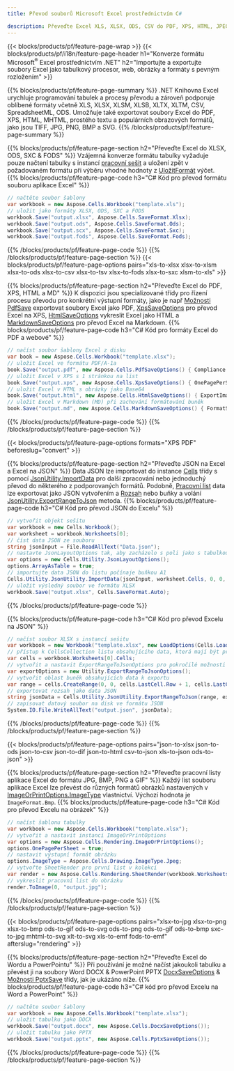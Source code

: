 ```yaml
---
title: Převod souborů Microsoft Excel prostřednictvím C# 

description: Převeďte Excel XLS, XLSX, ODS, CSV do PDF, XPS, HTML, JPEG, HTML a mnoha dalších oblíbených formátů pomocí pouhých několika řádků kódu C#.
---
```

{{< blocks/products/pf/feature-page-wrap >}}
{{< blocks/products/pf/i18n/feature-page-header h1="Konverze formátu Microsoft<sup>&reg;</sup> Excel prostřednictvím .NET" h2="Importujte a exportujte soubory Excel jako tabulkový procesor, web, obrázky a formáty s pevným rozložením" >}}

{{% blocks/products/pf/feature-page-summary %}}
.NET Knihovna Excel urychluje programování tabulek a procesy převodu a zároveň podporuje oblíbené formáty včetně XLS, XLSX, XLSM, XLSB, XLTX, XLTM, CSV, SpreadsheetML, ODS. Umožňuje také exportovat soubory Excel do PDF, XPS, HTML, MHTML, prostého textu a populárních obrazových formátů, jako jsou TIFF, JPG, PNG, BMP a SVG.
{{% /blocks/products/pf/feature-page-summary %}}

{{% blocks/products/pf/feature-page-section h2="Převeďte Excel do XLSX, ODS, SXC & FODS" %}}
Vzájemná konverze formátu tabulky vyžaduje pouze načtení tabulky s instancí [pracovní sešit](https://reference.aspose.com/cells/net/aspose.cells/workbook) a uložení zpět v požadovaném formátu při výběru vhodné hodnoty z [UložitFormát](https://reference.aspose.com/cells/net/aspose.cells/saveformat) výčet.
{{% blocks/products/pf/feature-page-code h3="C# Kód pro převod formátu souboru aplikace Excel" %}}

```cs
// načtěte soubor šablony
var workbook = new Aspose.Cells.Workbook("template.xls");
// uložit jako formáty XLSX, ODS, SXC a FODS
workbook.Save("output.xlsx", Aspose.Cells.SaveFormat.Xlsx);
workbook.Save("output.ods", Aspose.Cells.SaveFormat.Ods);
workbook.Save("output.scx", Aspose.Cells.SaveFormat.Sxc);
workbook.Save("output.fods", Aspose.Cells.SaveFormat.Fods);

```
{{% /blocks/products/pf/feature-page-code %}}
{{% /blocks/products/pf/feature-page-section %}}
{{< blocks/products/pf/feature-page-options pairs="xls-to-xlsx xlsx-to-xlsm xlsx-to-ods xlsx-to-csv xlsx-to-tsv xlsx-to-fods xlsx-to-sxc xlsm-to-xls" >}}


{{% blocks/products/pf/feature-page-section h2="Převeďte Excel do PDF, XPS, HTML a MD" %}}
K dispozici jsou specializované třídy pro řízení procesu převodu pro konkrétní výstupní formáty, jako je např [Možnosti PdfSave](https://reference.aspose.com/cells/net/aspose.cells/pdfsaveoptions) exportovat soubory Excel jako PDF, [XpsSaveOptions](https://reference.aspose.com/cells/net/aspose.cells/xpssaveoptions) pro převod Excel na XPS, [HtmlSaveOptions](https://reference.aspose.com/cells/net/aspose.cells/htmlsaveoptions) vykreslit Excel jako HTML a [MarkdownSaveOptions](https://reference.aspose.com/cells/net/aspose.cells/markdownsaveoptions) pro převod Excel na Markdown. 
{{% blocks/products/pf/feature-page-code h3="C# Kód pro formáty Excel do PDF a webové" %}}

```cs
// načíst soubor šablony Excel z disku
var book = new Aspose.Cells.Workbook("template.xlsx");
// uložit Excel ve formátu PDF/A-1a
book.Save("output.pdf", new Aspose.Cells.PdfSaveOptions() { Compliance = PdfComplianceVersion.PdfA1a });
// uložit Excel v XPS s 1 stránkou na list
book.Save("output.xps", new Aspose.Cells.XpsSaveOptions() { OnePagePerSheet = true });
// uložit Excel v HTML s obrázky jako Base64
book.Save("output.html", new Aspose.Cells.HtmlSaveOptions() { ExportImagesAsBase64 = true });
// uložit Excel v Markdown (MD) při zachování formátování buněk
book.Save("output.md", new Aspose.Cells.MarkdownSaveOptions() { FormatStrategy = Cells.CellValueFormatStrategy.CellStyle });

```
{{% /blocks/products/pf/feature-page-code %}}
{{% /blocks/products/pf/feature-page-section %}}

{{< blocks/products/pf/feature-page-options formats="XPS PDF" beforeslug="convert" >}}

{{% blocks/products/pf/feature-page-section h2="Převeďte JSON na Excel a Excel na JSON" %}}
Data JSON lze importovat do instance [Cells](https://reference.aspose.com/cells/net/aspose.cells/cells) třídy s pomocí [JsonUtility.ImportData](https://reference.aspose.com/cells/net/aspose.cells.utility/jsonutility/methods/importdata) pro další zpracování nebo jednoduchý převod do některého z podporovaných formátů. Podobně, [Pracovní list](https://reference.aspose.com/cells/net/aspose.cells/worksheet) data lze exportovat jako JSON vytvořením a [Rozsah](https://reference.aspose.com/cells/net/aspose.cells/range) nebo buňky a volání [JsonUtility.ExportRangeToJson](https://reference.aspose.com/cells/net/aspose.cells.utility/jsonutility/methods/exportrangetojson) metoda.
{{% blocks/products/pf/feature-page-code h3="C# Kód pro převod JSON do Excelu" %}}
```cs
// vytvořit objekt sešitu
var workbook = new Cells.Workbook();
var worksheet = workbook.Worksheets[0];
// číst data JSON ze souboru
string jsonInput = File.ReadAllText("Data.json");
// nastavte JsonLayoutOptions tak, aby zacházelo s poli jako s tabulkou
var options = new Cells.Utility.JsonLayoutOptions();
options.ArrayAsTable = true;
// importujte data JSON do listu počínaje buňkou A1
Cells.Utility.JsonUtility.ImportData(jsonInput, worksheet.Cells, 0, 0, options);
// uložit výsledný soubor ve formátu XLSX
workbook.Save("output.xlsx", Cells.SaveFormat.Auto); 

```
{{% /blocks/products/pf/feature-page-code %}}

{{% blocks/products/pf/feature-page-code h3="C# Kód pro převod Excelu na JSON" %}}
```cs
// načíst soubor XLSX s instancí sešitu
var workbook = new Workbook("template.xlsx", new LoadOptions(Cells.LoadFormat.Auto));
// přístup k CellsCollection listu obsahujícího data, která mají být převedena
var cells = workbook.Worksheets[0].Cells;
// vytvořit a nastavit ExportRangeToJsonOptions pro pokročilé možnosti
var exportOptions = new Utility.ExportRangeToJsonOptions();
// vytvořit oblast buněk obsahujících data k exportu
var range = cells.CreateRange(0, 0, cells.LastCell.Row + 1, cells.LastCell.Column + 1);
// exportovat rozsah jako data JSON
string jsonData = Cells.Utility.JsonUtility.ExportRangeToJson(range, exportOptions);
// zapisovat datový soubor na disk ve formátu JSON
System.IO.File.WriteAllText("output.json", jsonData); 

```
{{% /blocks/products/pf/feature-page-code %}}
{{% /blocks/products/pf/feature-page-section %}}

{{< blocks/products/pf/feature-page-options pairs="json-to-xlsx json-to-ods json-to-csv json-to-dif json-to-html csv-to-json xls-to-json ods-to-json" >}}

{{% blocks/products/pf/feature-page-section h2="Převeďte pracovní listy aplikace Excel do formátu JPG, BMP, PNG a GIF" %}}
Každý list souboru aplikace Excel lze převést do různých formátů obrázků nastavených v [ImageOrPrintOptions.ImageType](https://reference.aspose.com/cells/net/aspose.cells.rendering/imageorprintoptions/properties/imagetype) vlastnictví. Výchozí hodnota je `ImageFormat.Bmp`.
{{% blocks/products/pf/feature-page-code h3="C# Kód pro převod Excelu na obrázek" %}}
```cs
// načíst šablonu tabulky
var workbook = new Aspose.Cells.Workbook("template.xlsx");
// vytvořit a nastavit instanci ImageOrPrintOptions
var options = new Aspose.Cells.Rendering.ImageOrPrintOptions();
options.OnePagePerSheet = true;
// nastavit výstupní formát obrázku
options.ImageType = Aspose.Cells.Drawing.ImageType.Jpeg;
// vytvořte SheetRender pro první list v kolekci
var render = new Aspose.Cells.Rendering.SheetRender(workbook.Worksheets[0], options);
// vykreslit pracovní list do obrázku
render.ToImage(0, "output.jpg");

```
{{% /blocks/products/pf/feature-page-code %}}
{{% /blocks/products/pf/feature-page-section %}}

{{< blocks/products/pf/feature-page-options pairs="xlsx-to-jpg xlsx-to-png xlsx-to-bmp ods-to-gif ods-to-svg ods-to-png ods-to-gif ods-to-bmp sxc-to-jpg mhtml-to-svg xlt-to-svg xls-to-emf fods-to-emf" afterslug="rendering" >}}

{{% blocks/products/pf/feature-page-section h2="Převeďte Excel do Wordu a PowerPointu" %}}
Při používání je možné načíst jakoukoli tabulku a převést ji na soubory Word DOCX & PowerPoint PPTX [DocxSaveOptions](https://reference.aspose.com/cells/net/aspose.cells/docxsaveoptions) & [Možnosti PptxSave](https://reference.aspose.com/cells/net/aspose.cells/pptxsaveoptions) třídy, jak je ukázáno níže.
{{% blocks/products/pf/feature-page-code h3="C# kód pro převod Excelu na Word a PowerPoint" %}}
```cs
// načtěte soubor šablony
var workbook = new Aspose.Cells.Workbook("template.xlsx");
// uložit tabulku jako DOCX
workbook.Save("output.docx", new Aspose.Cells.DocxSaveOptions());
// uložit tabulku jako PPTX
workbook.Save("output.pptx", new Aspose.Cells.PptxSaveOptions());

```
{{% /blocks/products/pf/feature-page-code %}}
{{% /blocks/products/pf/feature-page-section %}}
